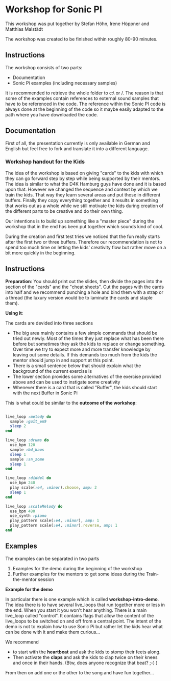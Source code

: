 # Workshop for Sonic PI

This workshop was put together by Stefan Höhn, Irene Höppner and Matthias Malstädt

The workshop was created to be finished within roughly 80-90 minutes.

## Instructions
The workshop consists of two parts:
* Documentation
* Sonic Pi examples (including necessary samples)

It is recommended to retrieve the whole folder to c:\ or /. The reason is that some of the examples contain references to external sound samples that have to be referenced in the code. The reference within the Sonic PI code is always done at the beginning of the code so it maybe easily adapted to the path where you have downloaded the code.

## Documentation
First of all, the presentation currently is only available in German and English but feel free to fork and translate it into a different language.

### Workshop handout for the Kids
The idea of the workshop is based on giving "cards" to the kids with which they can go forward step by step while being supported by their mentors. The idea is similar to what the D4K Hamburg guys have done and it is based upon that. However we changed the sequence and context by which we train the kids. That way they learn several areas and put those in different buffers. Finally they copy everything together and it results in something that works out as a whole while we still motivate the kids during creation of the different parts to be creative and do their own thing. 

Our intentions is to build up something like a "master piece" during the workshop that in the end has been put together which sounds kind of cool.

During the creation and first test tries we noticed that the fun really starts after the first two or three buffers. Therefore our recommendation is not to spend too much time on letting the kids' creativity flow but rather move on a bit more quickly in the beginning.


## Instructions

**Preparation**: You should print out the slides, then divide the pages into the section of the "cards" and the "cheat sheets". Cut the pages with the cards into half and we recommend punching a hole and bind them with a strap or a thread (the luxury version would be to laminate the cards and staple them).

**Using it**:  

The cards are devided into three sections
* The big area mainly contains a few simple commands that should be tried out newly. Most of the times they just replace what has been there before but sometimes they ask the kids to replace or change something. Over time we try to expect more and more transfer knowledge by leaving out some details. If this demands too much from the kids the mentor should jump in and support at this point.
* There is a small sentence below that should explain what the background of the current exercise is
* The lower section provides some alternatives of the exercise provided above and can be used to instigate some creativity
* Whenever there is a card that is called "Buffer", the kids should start with the next Buffer in Sonic Pi

This is what could be similar to the **outcome of the workshop**:

```ruby

live_loop :melody do
  sample :guit_em9
  sleep 2
end

live_loop :drums do
  use_bpm 120
  sample :bd_haus
  sleep 1
  sample :sn_zome
  sleep 1
end

live_loop :diddel do
  use_bpm 240
  play scale(:e4, :minor).choose, amp: 2
  sleep 1
end

live_loop :scaleMelody do
  use_bpm 480
  use_synth :piano
  play_pattern scale(:e4, :minor), amp: 1
  play_pattern scale(:e4, :minor).reverse, amp: 1
end

```

## Examples

The examples can be separated in two parts

1) Examples for the demo during the beginning of the workshop
2) Further examples for the mentors to get some ideas during the Train-the-mentor session

**Example for the demo**

In particular there is one example which is called __workshop-intro-demo__. The idea there is to have several live_loops that run together more or less in the end. When you start it you won't hear anything. There is a main live_loop called "control". It contains flags that allow the content of the live_loops to be switched on and off from a central point. The intent of the demo is not to explain how to use Sonic Pi but rather let the kids hear what can be done with it and make them curious...

We recommend 
* to start with the __heartbeat__ and ask the kids to stomp their feets along. 
* Then activate the __claps__ and ask the kids to clap twice on their knees and once in their hands.  (Btw, does anyone recognize that beat? ;-) )

From then on add one or the other to the song and have fun together...
